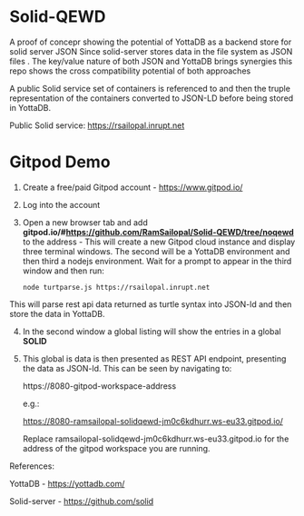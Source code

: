 # Solid-QEWD

A proof of concepr showing the potential of YottaDB as a backend store for solid server
JSON
Since solid-server stores data in the file system as JSON files . The key/value nature of both JSON and YottaDB brings synergies this repo shows the cross compatibility potential of both approaches

A public Solid service set of containers is referenced to and then the truple representation of the containers converted to JSON-LD before being stored in YottaDB.

Public Solid service: https://rsailopal.inrupt.net

 # Gitpod Demo
 
1) Create a free/paid Gitpod account - https://www.gitpod.io/
2) Log into the account
3) Open a new browser tab and add **gitpod.io/#https://github.com/RamSailopal/Solid-QEWD/tree/noqewd** to the address - This will create a new Gitpod cloud instance and display three terminal windows. The second will be a YottaDB environment and then third a nodejs environment. Wait for a prompt to appear in the third window and then run:

       node turtparse.js https://rsailopal.inrupt.net
    
This will parse rest api data returned as turtle syntax into JSON-ld and then store the data in YottaDB. 

4) In the second window a global listing will show the entries in a global **SOLID**
5) This global is data is then presented as REST API endpoint, presenting the data as JSON-ld. This can be seen by navigating to:

   https://8080-gitpod-workspace-address
   
   e.g.:
   
   https://8080-ramsailopal-solidqewd-jm0c6kdhurr.ws-eu33.gitpod.io/
   
   Replace ramsailopal-solidqewd-jm0c6kdhurr.ws-eu33.gitpod.io for the address of the gitpod workspace you are running.


References:

YottaDB - https://yottadb.com/

Solid-server - https://github.com/solid
